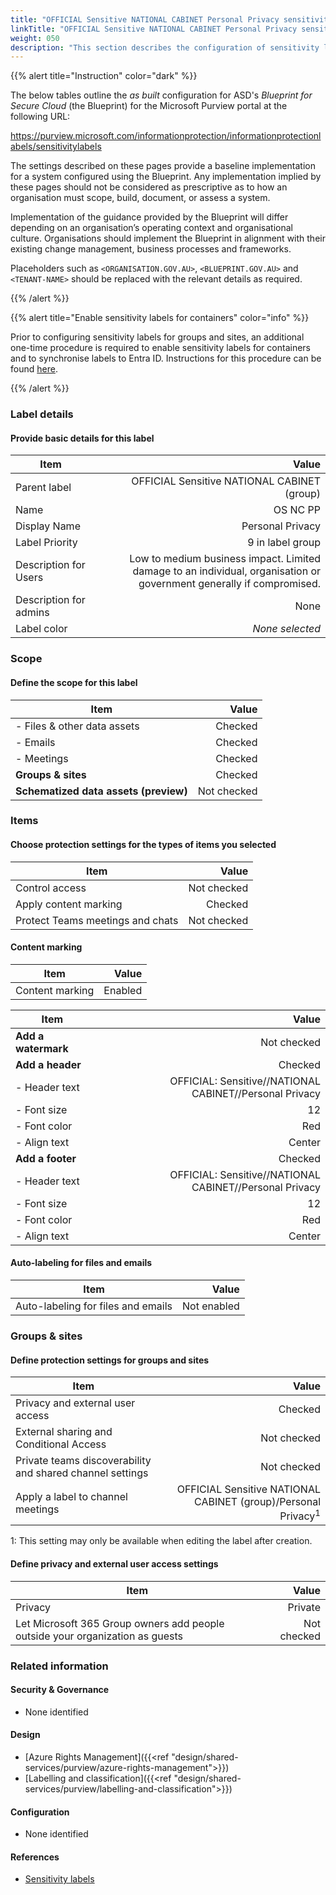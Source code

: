 ```yaml
---
title: "OFFICIAL Sensitive NATIONAL CABINET Personal Privacy sensitivity label"
linkTitle: "OFFICIAL Sensitive NATIONAL CABINET Personal Privacy sensitivity label"
weight: 050
description: "This section describes the configuration of sensitivity labels within Microsoft Purview associated with systems built according to guidance in ASD's Blueprint for Secure Cloud."
---
```


{{% alert title="Instruction" color="dark" %}}

The below tables outline the *as built* configuration for ASD's *Blueprint for Secure Cloud* (the Blueprint) for the Microsoft Purview portal at the following URL:

<https://purview.microsoft.com/informationprotection/informationprotectionlabels/sensitivitylabels>

The settings described on these pages provide a baseline implementation for a system configured using the Blueprint. Any implementation implied by these pages should not be considered as prescriptive as to how an organisation must scope, build, document, or assess a system.

Implementation of the guidance provided by the Blueprint will differ depending on an organisation’s operating context and organisational culture. Organisations should implement the Blueprint in alignment with their existing change management, business processes and frameworks.

Placeholders such as `<ORGANISATION.GOV.AU>`, `<BLUEPRINT.GOV.AU>` and `<TENANT-NAME>` should be replaced with the relevant details as required.

{{% /alert %}}

{{% alert title="Enable sensitivity labels for containers" color="info" %}}

Prior to configuring sensitivity labels for groups and sites, an additional one-time procedure is required to enable sensitivity labels for containers and to synchronise labels to Entra ID. Instructions for this procedure can be found [here](https://learn.microsoft.com/en-us/purview/sensitivity-labels-teams-groups-sites#how-to-enable-sensitivity-labels-for-containers-and-synchronize-labels).

{{% /alert %}}

### Label details

#### Provide basic details for this label

| Item                   |                                                                                                                Value |
| ---------------------- | -------------------------------------------------------------------------------------------------------------------: |
| Parent label           |                                                                          OFFICIAL Sensitive NATIONAL CABINET (group) |
| Name                   |                                                                                                             OS NC PP |
| Display Name           |                                                                                                     Personal Privacy |
| Label Priority         |                                                                                                     9 in label group |
| Description for Users  | Low to medium business impact. Limited damage to an individual, organisation or government generally if compromised. |
| Description for admins |                                                                                                                 None |
| Label color            |                                                                                                      *None selected* |

### Scope

#### Define the scope for this label

| Item                                  |       Value |
| ------------------------------------- | ----------: |
| - Files & other data assets           |     Checked |
| - Emails                              |     Checked |
| - Meetings                            |     Checked |
| **Groups & sites**                    |     Checked |
| **Schematized data assets (preview)** | Not checked |

### Items

#### Choose protection settings for the types of items you selected

| Item                             |       Value |
| -------------------------------- | ----------: |
| Control access                   | Not checked |
| Apply content marking            |     Checked |
| Protect Teams meetings and chats | Not checked |

#### Content marking

| Item            |   Value |
| --------------- | ------: |
| Content marking | Enabled |

| Item                |                                                   Value |
| ------------------- | ------------------------------------------------------: |
| **Add a watermark** |                                             Not checked |
| **Add a header**    |                                                 Checked |
| - Header text       | OFFICIAL: Sensitive//NATIONAL CABINET//Personal Privacy |
| - Font size         |                                                      12 |
| - Font color        |                                                     Red |
| - Align text        |                                                  Center |
| **Add a footer**    |                                                 Checked |
| - Header text       | OFFICIAL: Sensitive//NATIONAL CABINET//Personal Privacy |
| - Font size         |                                                      12 |
| - Font color        |                                                     Red |
| - Align text        |                                                  Center |

#### Auto-labeling for files and emails

| Item                               |       Value |
| ---------------------------------- | ----------: |
| Auto-labeling for files and emails | Not enabled |

### Groups & sites

#### Define protection settings for groups and sites

| Item                                                      |                                                                    Value |
| --------------------------------------------------------- | -----------------------------------------------------------------------: |
| Privacy and external user access                          |                                                                  Checked |
| External sharing and Conditional Access                   |                                                              Not checked |
| Private teams discoverability and shared channel settings |                                                              Not checked |
| Apply a label to channel meetings                         | OFFICIAL Sensitive NATIONAL CABINET (group)/Personal Privacy<sup>1</sup> |

1: This setting may only be available when editing the label after creation.

#### Define privacy and external user access settings

| Item                                                                          |       Value |
| ----------------------------------------------------------------------------- | ----------: |
| Privacy                                                                       |     Private |
| Let Microsoft 365 Group owners add people outside your organization as guests | Not checked |

### Related information

#### Security & Governance

* None identified
  
#### Design

* [Azure Rights Management]({{<ref "design/shared-services/purview/azure-rights-management">}})
* [Labelling and classification]({{<ref "design/shared-services/purview/labelling-and-classification">}})
  
#### Configuration

* None identified

#### References

* [Sensitivity labels](https://learn.microsoft.com/en-gb/purview/sensitivity-labels)
